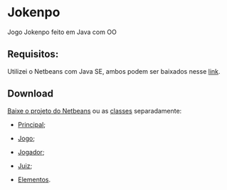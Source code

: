 # Jokenpo
Jogo Jokenpo feito em Java com OO

## Requisitos:
Utilizei o Netbeans com Java SE, ambos podem ser baixados nesse [link](http://www.oracle.com/technetwork/java/javase/downloads/index.html).

## Download
[Baixe o projeto do Netbeans](https://github.com/Freuvim/Jokenpo/archive/master.zip) ou as [classes](https://github.com/Freuvim/Jokenpo/tree/master/src/jokenpo) separadamente:

* [Principal](https://raw.githubusercontent.com/Freuvim/Jokenpo/master/src/jokenpo/principal.java);

* [Jogo](https://raw.githubusercontent.com/Freuvim/Jokenpo/master/src/jokenpo/Jogo.java);

* [Jogador](https://raw.githubusercontent.com/Freuvim/Jokenpo/master/src/jokenpo/Jogador.java);

* [Juiz](https://raw.githubusercontent.com/Freuvim/Jokenpo/master/src/jokenpo/Juiz.java);

* [Elementos](https://raw.githubusercontent.com/Freuvim/Jokenpo/master/src/jokenpo/Elementos.java).

